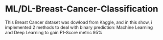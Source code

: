 # ML/DL-Breast-Cancer-Classification
This Breast Cancer dataset was dowload from Kaggle, and in this show, i implemented 2 methods to deal with binary prediction: Machine Learning and Deep Learning to gain F1-Score metric 95%
